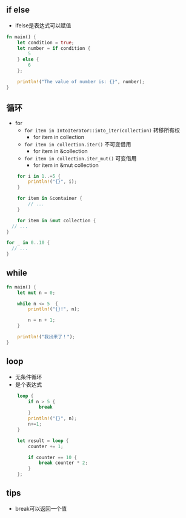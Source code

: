

## if else
+ ifelse是表达式可以赋值
```rust
fn main() {
    let condition = true;
    let number = if condition {
        5
    } else {
        6
    };

    println!("The value of number is: {}", number);
}
```

## 循环
+ for
    + `for item in IntoIterator::into_iter(collection)` 转移所有权
        + for item in collection
    + `for item in collection.iter()` 不可变借用
        + for item in &collection
    + `for item in collection.iter_mut()` 可变借用
        + for item in &mut collection

```rust
    for i in 1..=5 {
        println!("{}", i);
    }

    for item in &container {
        // ...
    }

    for item in &mut collection {
  // ...
}

for _ in 0..10 {
  // ...
}

```

## while
```rust
fn main() {
    let mut n = 0;

    while n <= 5  {
        println!("{}!", n);

        n = n + 1;
    }

    println!("我出来了！");
}

```

## loop
+ 无条件循环
+ 是个表达式
```rust
    loop {
        if n > 5 {
            break
        }
        println!("{}", n);
        n+=1;
    }

    let result = loop {
        counter += 1;

        if counter == 10 {
            break counter * 2;
        }
    };
```

## tips
+ break可以返回一个值
